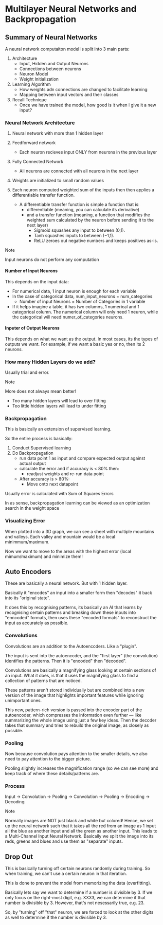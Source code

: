# Multilayer Neural Networks and Backpropagation

## Summary of Neural Networks

A neural network computaiton model is split into 3 main parts:
1. Architecture
    - Input, Hidden and Output Neurons
    - Connections between neurons
    - Neuron Model
    - Weight Initialization
2. Learning Algorithm
    - How weights adn connections are changed to facilitate learning
    - Mapping between input vectors and their classes 
3. Recall Technique
    - Once we have trained the model, how good is it when I give it a new 
      input?

### Neural Network Architecture

1. Neural network with more than 1 hidden layer

2. Feedforward network
    - Each neuron recieves input ONLY from neurons in the previous layer

3. Fully Connected Network
    - All neurons are connected with all neurons in the next layer

4. Weights are initialized to small random values

5. Each neuron computed weighted sum of the inputs then then applies a 
   differentiable transfer function.
   - A differentiable transfer function is simple a function that is:
     - differentiable (meaning, you can calculate its derivative)
     - and a transfer function (meaning, a function that modifies 
       the weighted sum calculated by the neuron before sending it 
       to the next layer)
        - Sigmoid squashes any input to between (0,1). 
        - Tanh squashes inputs to between (−1,1). 
        - ReLU zeroes out negative numbers and keeps positives as-is.

> [!note]
> Input neurons do not perform any computation

#### Number of Input Neurons

This depends on the input data:
- For numerical data, 1 input neuron is enough for each variable
- In the case of categorical data, num_input_neurons = num_categories
    - Number of input Neurons = Number of Categories in 1 variable
- If it helps imagine a table, it has two columns, 1 numerical and 1 
  categorical column. The numerical column will only need 1 neuron, while 
  the categorical will need numer_of_categories neurons.

#### Inputer of Output Neurons

This depends on what we want as the output. In most cases, its the types of 
outputs we want. For example, if we want a basic yes or no, then its 2 neurons.

### How many Hidden Layers do we add?

Usually trial and error.

> [!note]
> More does not always mean better!

- Too many hidden layers will lead to over fitting
- Too little hidden layers will lead to under fitting

### Backpropagation

This is basically an extension of supervised learning.

So the entire process is basically:
1. Conduct Supervised learning
2. Do Backpropagation
    - run data point 1 as input and compare expected output against 
      actual output
    - calculate the error and if accuracy is < 80% then:
        - readjust weights and re-run data point
    - After accuracy is > 80%:
        - Move onto next datapoint

Usually error is calculated with Sum of Squares Errors

In as sense, backpropagation learning can be viewed as an optimization 
search in the weight space

### Visualizing Error

When plotted into a 3D graph, we can see a sheet with multiple mountains and 
valleys. Each valley and mountain would be a local minimmum/maximum.

Now we want to move to the areas with the highest error (local mimum/maximum) 
and minimize them!

## Auto Encoders

These are basically a neural network. But with 1 hidden layer.

Basically it "encodes" an input into a smaller form then "decodes" it back 
into its "original state".

It does this by recognising patterns, its basically an AI that learns by 
recognising certain patterns and breaking down these inputs into "enncoded" 
formats, then uses these "encoded formats" to reconstruct the input as 
accurately as possible.

### Convolutions

Convolutions are an addition to the Autoencoders. Like a "plugin".

The input is sent into the autoencoder, and the "first layer" (the 
convolution) identifies the patterns. Then it is "encoded" then "decoded".

Convolutions are basically a magnifying glass looking at certain sections of 
an input. What it does, is that it uses the magnifying glass to find a 
collection of patterns that are noticed. 

These patterns aren't stored individually but are combined into a new version 
of the image that highlights important features while ignoring unimportant 
ones.

This new, pattern-rich version is passed into the encoder part of the 
autoencoder, which compresses the information even further — like 
summarizing the whole image using just a few key ideas.
Then the decoder takes that summary and tries to rebuild the original image, 
as closely as possible.

### Pooling

Now because convolution pays attention to the smaller details, we also need 
to pay attention to the bigger picture.

Pooling slightly increases the magnification range (so we can see more) and 
keep track of where these details/patterns are.

### Process

Input -> Convolution -> Pooling -> Convolution -> Pooling -> Encoding -> Decoding

> [!note]
> Normally images are NOT just black and white but colored! Hence, we set up 
> the neural network such that it takes all the red from an image as 1 input
> all the blue as another input and all the green as another input.
> This leads to a Multi-Channel Input Neural Network.
> Basically we split the image into its reds, greens and blues and use them 
> as "separate" inputs.

## Drop Out

This is basically turning off certain neurons randomly during training. So 
when training, we can't use a certain neuron in that iteration.

This is done to prevent the model from memorizing the data (overfitting).

Basically lets say we want to determine if a number is divisible by 3. If 
we only focus on the right-most digit, e.g. XXX3, we can determine if that 
number is divisible by 3. However, that's not nesessarily true, e.g. 23. 

So, by "turning" off "that" neuron, we are forced to look at the other digits 
as well to determine if the number is divisible by 3.

